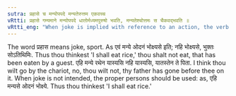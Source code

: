 ```yaml
---
sutra: प्रहासे च मन्योपपदे मन्यतेरुत्तम एकवच्च
vRtti: प्रहासे गम्यमाने मन्योपपदे धातोर्मध्यमपुरुषो भवति, मन्यतेश्चोत्तमः स चैकवद्भवति ॥
vRtti_eng: "When joke is implied with reference to an action, the verb denoting it is used in the 2nd person; provided that the word _manya_ 'to think' is the attendant word (_upapada_) of such verb, and of the verb _manya_ itself, the affix must be of the 1st person and singular number."
---
```

The word प्रहास means joke, sport. As एवं मन्ये ओदनं भोक्ष्यसे इति; नहि भोक्ष्यसे, भुक्तः सोऽतिथिमिः. Thus thou thinkest 'I shall eat rice,' thou shalt not eat, that has been eaten by a guest. एहि मन्ये रथेन यास्यसि नहि यास्यसि, यातस्तेन ते पिता. I think thou wilt go by the chariot, no, thou wilt not, thy father has gone before thee on it. When joke is not intended, the proper persons should be used: as, एहि मन्यसे ओदनं भोक्ष्ये. Thus thou thinkest 'I shall eat rice.'
